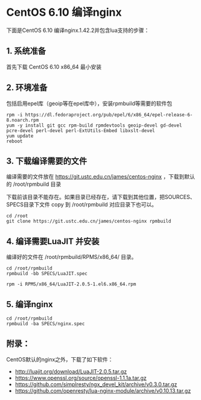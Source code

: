 # CentOS 6.10 编译nginx

下面是CentOS 6.10 编译nginx.1.42.2并包含lua支持的步骤：

## 1. 系统准备

首先下载 CentOS 6.10 x86_64 最小安装

## 2. 环境准备

包括启用epel库（geoip等在epel库中），安装rpmbuild等需要的软件包

```
rpm -i https://dl.fedoraproject.org/pub/epel/6/x86_64/epel-release-6-8.noarch.rpm
yum -y install git gcc rpm-build rpmdevtools geoip-devel gd-devel pcre-devel perl-devel perl-ExtUtils-Embed libxslt-devel
yum update
reboot
```

## 3. 下载编译需要的文件

编译需要的文件放在 https://git.ustc.edu.cn/james/centos-nginx ，下载到默认的 /root/rpmbuild 目录

下载前该目录不能存在。如果目录已经存在，请下载到其他位置，把SOURCES、SPECS目录下文件 copy 到 /root/rpmbuild 对应目录下也可以。

```
cd /root
git clone https://git.ustc.edu.cn/james/centos-nginx rpmbuild
```

## 4. 编译需要LuaJIT 并安装

编译好的文件在 /root/rpmbuild/RPMS/x86_64/ 目录。

```
cd /root/rpmbuild
rpmbuild -bb SPECS/LuaJIT.spec

rpm -i RPMS/x86_64/LuaJIT-2.0.5-1.el6.x86_64.rpm
```

## 5. 编译nginx

```
cd /root/rpmbuild
rpmbuild -ba SPECS/nginx.spec
```


## 附录：

CentOS默认的nginx之外，下载了如下软件：

* http://luajit.org/download/LuaJIT-2.0.5.tar.gz
* https://www.openssl.org/source/openssl-1.1.1a.tar.gz
* https://github.com/simplresty/ngx_devel_kit/archive/v0.3.0.tar.gz
* https://github.com/openresty/lua-nginx-module/archive/v0.10.13.tar.gz
